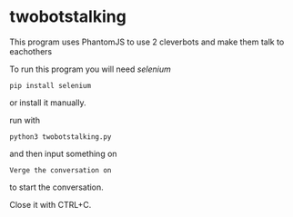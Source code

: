 # twobotstalking

This program uses PhantomJS to use 2 cleverbots and make them talk to eachothers

To run this program you will need *selenium*

~~~
pip install selenium
~~~

or install it manually.

run with

~~~
python3 twobotstalking.py 
~~~

and then input something on 

~~~
Verge the conversation on
~~~

to start the conversation.

Close it with CTRL+C. 
